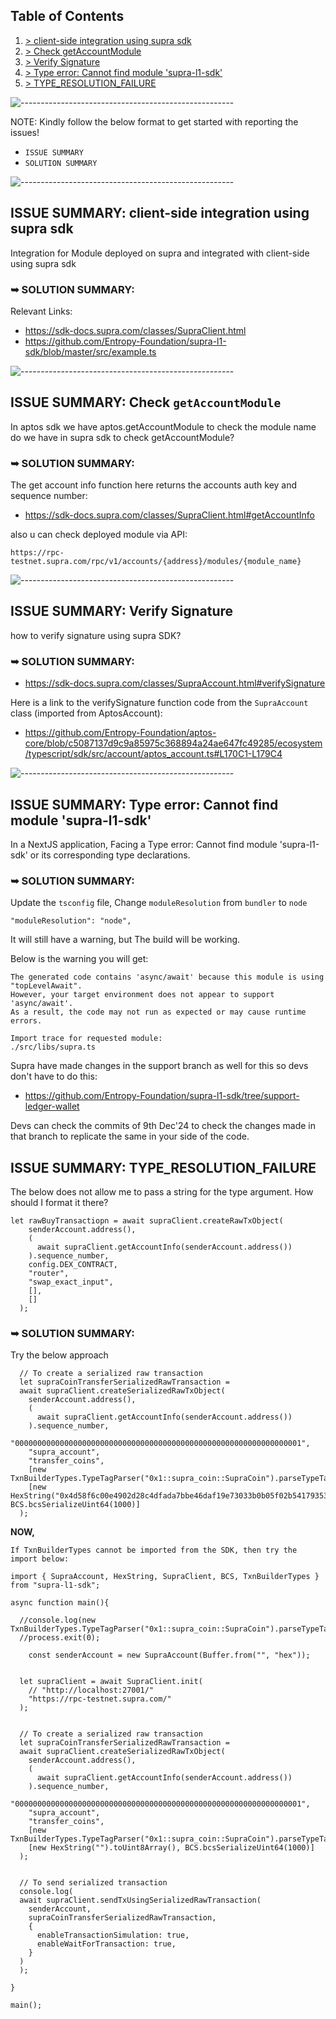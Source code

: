 ## Table of Contents
1. [> client-side integration using supra sdk](#issue-summary-client-side-integration-using-supra-sdk)
2. [> Check getAccountModule](#issue-summary-check-getaccountmodule)
3. [> Verify Signature](#issue-summary-verify-signature)
4. [> Type error: Cannot find module 'supra-l1-sdk'](#issue-summary-type-error-cannot-find-module-supra-l1-sdk)
5. [> TYPE_RESOLUTION_FAILURE](#issue-summary-type_resolution_failure)

![-----------------------------------------------------](https://raw.githubusercontent.com/andreasbm/readme/master/assets/lines/rainbow.png)

NOTE: Kindly follow the below format to get started with reporting the issues!
- `ISSUE SUMMARY`
- `SOLUTION SUMMARY`

![-----------------------------------------------------](https://raw.githubusercontent.com/andreasbm/readme/master/assets/lines/rainbow.png)

## ISSUE SUMMARY: client-side integration using supra sdk
Integration for Module deployed on supra and integrated with client-side using supra sdk

### ➥ SOLUTION SUMMARY: 
Relevant Links:
- https://sdk-docs.supra.com/classes/SupraClient.html
- https://github.com/Entropy-Foundation/supra-l1-sdk/blob/master/src/example.ts

![-----------------------------------------------------](https://raw.githubusercontent.com/andreasbm/readme/master/assets/lines/rainbow.png)

## ISSUE SUMMARY: Check `getAccountModule`

In aptos sdk we have aptos.getAccountModule to check the module name do we have in supra sdk to check getAccountModule?

### ➥ SOLUTION SUMMARY:
The get account info function here returns the accounts auth key and sequence number:
- https://sdk-docs.supra.com/classes/SupraClient.html#getAccountInfo

also u can check deployed module via API:

```
https://rpc-testnet.supra.com/rpc/v1/accounts/{address}/modules/{module_name}
```
![-----------------------------------------------------](https://raw.githubusercontent.com/andreasbm/readme/master/assets/lines/rainbow.png)

## ISSUE SUMMARY: Verify Signature

how to verify signature using supra SDK?

### ➥ SOLUTION SUMMARY:
- https://sdk-docs.supra.com/classes/SupraAccount.html#verifySignature

Here is a link to the verifySignature function code from the `SupraAccount` class (imported from AptosAccount): 

- https://github.com/Entropy-Foundation/aptos-core/blob/c5087137d9c9a85975c368894a24ae647fc49285/ecosystem/typescript/sdk/src/account/aptos_account.ts#L170C1-L179C4

![-----------------------------------------------------](https://raw.githubusercontent.com/andreasbm/readme/master/assets/lines/rainbow.png)

## ISSUE SUMMARY: Type error: Cannot find module 'supra-l1-sdk'
In a NextJS application, Facing a Type error: Cannot find module 'supra-l1-sdk' or its corresponding type declarations.

### ➥ SOLUTION SUMMARY:
Update the `tsconfig` file, Change `moduleResolution` from `bundler` to `node`

```
"moduleResolution": "node",
```
It will still have a warning, but The build will be working. 

Below is the warning you will get:
```
The generated code contains 'async/await' because this module is using "topLevelAwait".
However, your target environment does not appear to support 'async/await'.
As a result, the code may not run as expected or may cause runtime errors.

Import trace for requested module:
./src/libs/supra.ts
```
Supra have made changes in the support branch as well for this so devs don't have to do this: 
- https://github.com/Entropy-Foundation/supra-l1-sdk/tree/support-ledger-wallet

Devs can check the commits of 9th Dec'24 to check the changes made in that branch to replicate the same in your side of the code.

## ISSUE SUMMARY: TYPE_RESOLUTION_FAILURE
The below does not allow me to pass a string for the type argument. How should I format it there?

```
let rawBuyTransactiopn = await supraClient.createRawTxObject(
    senderAccount.address(),
    (
      await supraClient.getAccountInfo(senderAccount.address())
    ).sequence_number,
    config.DEX_CONTRACT,
    "router",
    "swap_exact_input",
    [],
    []
  );
```

### ➥ SOLUTION SUMMARY:
Try the below approach

```
  // To create a serialized raw transaction
  let supraCoinTransferSerializedRawTransaction =
  await supraClient.createSerializedRawTxObject(
    senderAccount.address(),
    (
      await supraClient.getAccountInfo(senderAccount.address())
    ).sequence_number,
    "0000000000000000000000000000000000000000000000000000000000000001",
    "supra_account",
    "transfer_coins",
    [new TxnBuilderTypes.TypeTagParser("0x1::supra_coin::SupraCoin").parseTypeTag()],
    [new HexString("0x4d58f6c00e4902d28c4dfada7bbe46daf19e73033b0b05f02b54179353fa737b").toUint8Array(), BCS.bcsSerializeUint64(1000)]
  );
```


**NOW,**

`
If TxnBuilderTypes cannot be imported from the SDK, then try the import below:
`

```
import { SupraAccount, HexString, SupraClient, BCS, TxnBuilderTypes } from "supra-l1-sdk";

async function main(){

  //console.log(new TxnBuilderTypes.TypeTagParser("0x1::supra_coin::SupraCoin").parseTypeTag());
  //process.exit(0);

    const senderAccount = new SupraAccount(Buffer.from("", "hex"));

    
  let supraClient = await SupraClient.init(
    // "http://localhost:27001/"
    "https://rpc-testnet.supra.com/"
  );
  

  // To create a serialized raw transaction
  let supraCoinTransferSerializedRawTransaction =
  await supraClient.createSerializedRawTxObject(
    senderAccount.address(),
    (
      await supraClient.getAccountInfo(senderAccount.address())
    ).sequence_number,
    "0000000000000000000000000000000000000000000000000000000000000001",
    "supra_account",
    "transfer_coins",
    [new TxnBuilderTypes.TypeTagParser("0x1::supra_coin::SupraCoin").parseTypeTag()],
    [new HexString("").toUint8Array(), BCS.bcsSerializeUint64(1000)]
  );


  // To send serialized transaction
  console.log(
  await supraClient.sendTxUsingSerializedRawTransaction(
    senderAccount,
    supraCoinTransferSerializedRawTransaction,
    {
      enableTransactionSimulation: true,
      enableWaitForTransaction: true,
    }
  )
  );
  
}

main();
```
